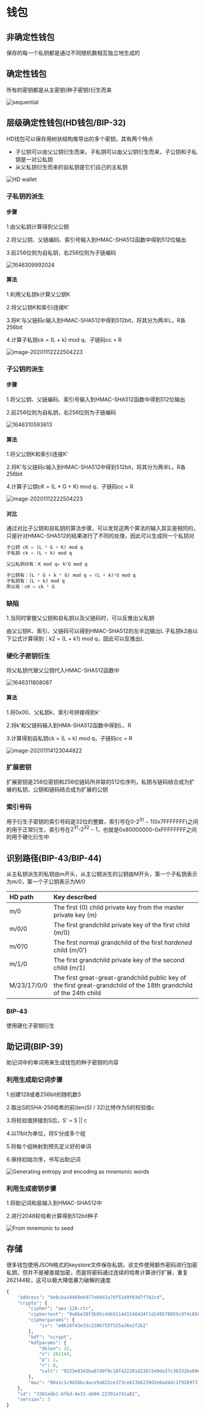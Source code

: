 # 钱包

## 非确定性钱包

保存的每一个私钥都是通过不同随机数相互独立地生成的

## 确定性钱包

所有的密钥都是从主密钥(种子密钥)衍生而来

 ![sequential](../../img/sequential.png) 

## 层级确定性钱包(HD钱包/BIP-32)

HD钱包可以保存用树状结构推导出的多个密钥，其有两个特点

* 子公钥可以由父公钥衍生而来，子私钥可以由父公钥衍生而来，子公钥和子私钥是一对公私钥
* 从父私钥衍生而来的自私钥是它们自己的主私钥

 ![HD wallet](../../img/9092f11aa8f7af87081ad28cd50b941e.png)

### 子私钥的派生 

#### 步骤

1.由父私钥计算得到父公钥

2.将父公钥、父链编码、索引号输入到HMAC-SHA512函数中得到512位输出

3.前256位则为自私钥，右256位则为子链编码

![1646309992024](../../img/1646309992024.png)

#### 算法

1.利用父私钥k计算父公钥K

2.将父公钥K和索引i连接K’

3.将K‘与父链码c输入到HMAC-SHA512中得到512bit，将其分为两半L，R各256bit

4.计算子私钥ck = (L + k) mod q、子链码cc = R

![image-20201112222504223](../../img/648128938.jpg)

### 子公钥的派生

#### 步骤

1.将父公钥、父链编码、索引号输入到HMAC-SHA512函数中得到512位输出

2.前256位则为自私钥，右256位则为子链编码

![1646310593613](../../img/1646310593613.png)

#### 算法

1.将父公钥K和索引i连接K’

2.将K‘与父链码c输入到HMAC-SHA512中得到512bit，将其分为两半L，R各256bit

4.计算子公钥cK = (L * G + K) mod q、子链码cc = R

![image-20201112222504223](../../img/648128938.jpg)

#### 对比

通过对比子公钥和自私钥的算法步骤，可以发现这两个算法的输入其实是相同的，只是针对HMAC-SHA512的结果进行了不同的处理，因此可以生成同一个私钥对

```python
子公钥 cK = (L * G + K) mod q
子私钥 ck = (L + k) mod q

父公私钥对有：K mod q= k*G mod q

子公钥有：(L * G + k * G) mod q = (L + k)*G mod q
子私钥有：(L + k) mod q
所以有：cK = ck * G
```

### 缺陷

1.当同时掌握父公钥和自私钥以及父链码时，可以反推出父私钥

由父公钥K、索引、父链码可以得到HMAC-SHA512的左半边输出L
子私钥k2由以下公式计算得到：k2 = (L + k1) mod q，因此可以反推出L

### 硬化子密钥衍生

将父私钥代替父公钥代入HMAC-SHA512函数中

![1646311808087](../../img/1646311808087.png)

#### 算法

1.将0x00、父私钥k、索引号拼接得到k’

2.将k‘和父链码输入到HMA-SHA512函数中得到L、R

3.计算得到自私钥ck = (L + k) mod q，子链码cc = R

 ![image-20201114123044822](../../img/383813771.jpg) 

### 扩展密钥

扩展密钥是256位密钥和256位链码所并联的512位序列，私钥与链码结合成为扩展的私钥，公钥和链码结合成为扩展的公钥

### 索引号码

用于衍生子密钥的索引号码是32位的整数，索引号在0-$2^{31} - 1$(0x7FFFFFFF)之间的用于正常衍生，索引号在$2^{31}$-$2^{32}-1$，也就是0x80000000-0xFFFFFFFF之间的用于硬化衍生中

## 识别路径(BIP-43/BIP-44)

从主私钥派生的私钥由m开头，从主公钥派生的公钥由M开头，第一个子私钥表示为m/0，第一个子公钥表示为M/0

| HD path     | Key described                                                |
| :---------- | :----------------------------------------------------------- |
| m/0         | The first (0) child private key from the master private key (m) |
| m/0/0       | The first grandchild private key of the first child (m/0)    |
| m/0’/0      | The first normal grandchild of the first *hardened* child (m/0’) |
| m/1/0       | The first grandchild private key of the second child (m/1)   |
| M/23/17/0/0 | The first great-great-grandchild public key of the first great-grandchild of the 18th grandchild of the 24th child |

### BIP-43

使用硬化子密钥衍生

## 助记词(BIP-39)

助记词中的单词用来生成钱包的种子密钥的内容

### 利用生成助记词步骤

1.创建128或者256bit的随机数S

2.取出S的SHA-256哈希的前(len(S) / 32)比特作为S的校验值c

3.将校验值拼接到S后，S’ = S || c

4.以11bit为单位，将S‘分成多个组

5.将每个组映射到预先定义好的单词

6.保持初始次序，书写出助记词

 ![Generating entropy and encoding as mnemonic words](../../img/ee849aeb8b2711bd456de506f3c4334b.png)

### 利用生成密钥步骤 

1.将助记词和盐输入到HMAC-SHA512中

2.进行2048轮哈希计算得到512bit种子

 ![From mnemonic to seed](../../img/d9b78904711f20963910dd46af8f520f.png) 

## 存储

很多钱包使用JSON格式的keystore文件保存私钥，该文件使用额外密码进行加密私钥，但并不是被直接加密，而是将密码通过连续的哈希计算进行扩展，重复262144轮，这可以极大降低暴力破解的速度

```python
{
    "address": "9e8cba34489eb977e60d3a70f51d9f03d7f7b2cd", 
    "crypto": {
        "cipher": "aes-128-ctr", 
        "ciphertext": "9a6be38f3b95c44b511441548434f1d249578059c97dc8502bb54648f3aa0f62", 
        "cipherparams": {
            "iv": "e8616f43e33c2206755f525a36e2f2b2"
        }, 
        "kdf": "scrypt", 
        "kdfparams": {
            "dklen": 32, 
            "n": 262144, 
            "p": 1, 
            "r": 8, 
            "salt": "9223e8343ba87d9f9c18f422201d23872e0da37c36332be09e0b98b552181507"
        }, 
        "mac": "00a1c1c9d26bc4ace9a822ce373ceb13b6239d2e0ad4dc1f920973f61c6eb8b8"
    }, 
    "id": "3381edb1-6fbd-4e31-ab94-22391e7d1a82", 
    "version": 3
}
```



